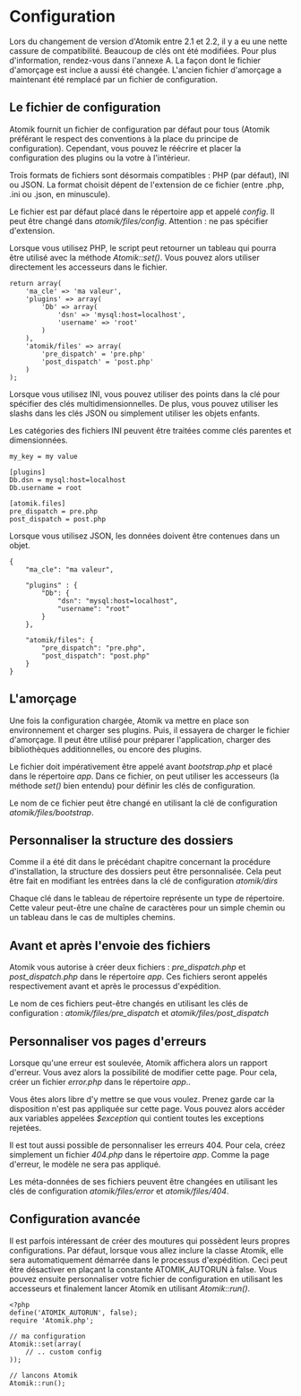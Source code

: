 
# Configuration

Lors du changement de version d'Atomik entre 2.1 et 2.2, il y a eu une nette cassure de compatibilité.
Beaucoup de clés ont été modifiées. Pour plus d'information, rendez-vous dans l'annexe A. La façon dont le fichier
d'amorçage est inclue a aussi été changée. L'ancien fichier d'amorçage a maintenant été remplacé par un fichier de configuration.

## Le fichier de configuration

Atomik fournit un fichier de configuration par défaut pour tous (Atomik préférant le respect des conventions
à la place du principe de configuration). Cependant, vous pouvez le réécrire et placer la configuration des plugins
ou la votre à l'intérieur.

Trois formats de fichiers sont désormais compatibles : PHP (par défaut), INI ou JSON.
La format choisit dépent de l'extension de ce fichier (entre .php, .ini ou .json, en minuscule).

Le fichier est par défaut placé dans le répertoire app et appelé *config*.
Il peut être changé dans *atomik/files/config*. Attention : ne pas spécifier d'extension.

Lorsque vous utilisez PHP, le script peut retourner un tableau qui pourra être utilisé avec la méthode *Atomik::set()*.
Vous pouvez alors utiliser directement les accesseurs dans le fichier.

    return array(
        'ma_cle' => 'ma valeur',
        'plugins' => array(
            'Db' => array(
                'dsn' => 'mysql:host=localhost',
                'username' => 'root'
            )
        ),
        'atomik/files' => array(
            'pre_dispatch' = 'pre.php'
            'post_dispatch' = 'post.php'
        )
    );

Lorsque vous utilisez INI, vous pouvez utiliser des points dans la clé pour spécifier des clés multidimensionnelles. De plus, vous pouvez utiliser les slashs
dans les clés JSON ou simplement utiliser les objets enfants.

Les catégories des fichiers INI peuvent être traitées comme clés parentes et dimensionnées.

    my_key = my value

    [plugins]
    Db.dsn = mysql:host=localhost
    Db.username = root

    [atomik.files]
    pre_dispatch = pre.php
    post_dispatch = post.php

Lorsque vous utilisez JSON, les données doivent être contenues dans un objet.

    {
	    "ma_cle": "ma valeur",

	    "plugins" : {
		    "Db": {
			    "dsn": "mysql:host=localhost",
			    "username": "root"
		    }
	    },
	
	    "atomik/files": {
		    "pre_dispatch": "pre.php",
		    "post_dispatch": "post.php"
	    }
    }

## L'amorçage

Une fois la configuration chargée, Atomik va mettre en place son environnement et charger ses plugins. Puis,
il essayera de charger le fichier d'amorçage. Il peut être utilisé pour préparer l'application, charger des bibliothèques
additionnelles, ou encore des plugins.

Le fichier doit impérativement être appelé avant *bootstrap.php* et placé dans le répertoire *app*.
Dans ce fichier, on peut utiliser les accesseurs (la méthode *set()* bien entendu) pour définir
les clés de configuration.

Le nom de ce fichier peut être changé en utilisant la clé de configuration *atomik/files/bootstrap*.

## Personnaliser la structure des dossiers

Comme il a été dit dans le précédant chapitre concernant la procédure d'installation, la structure des dossiers peut être personnalisée.
Cela peut être fait en modifiant les entrées dans la clé de configuration *atomik/dirs*

Chaque clé dans le tableau de répertoire représente un type de répertoire. Cette valeur peut-être une chaîne de caractères pour
un simple chemin ou un tableau dans le cas de multiples chemins.

## Avant et après l'envoie des fichiers

Atomik vous autorise à créer deux fichiers : *pre\_dispatch.php* et *post\_dispatch.php*
dans le répertoire  *app*. Ces fichiers seront appelés respectivement avant et après
le processus d'expédition.

Le nom de ces fichiers peut-être changés en utilisant les clés de configuration : *atomik/files/pre\_dispatch*
et *atomik/files/post\_dispatch*

## Personnaliser vos pages d'erreurs

Lorsque qu'une erreur est soulevée, Atomik affichera alors un rapport d'erreur. Vous avez alors la possibilité de modifier cette page.
Pour cela, créer un fichier *error.php* dans le répertoire *app*..

Vous êtes alors libre d'y mettre se que vous voulez. Prenez garde car la disposition n'est pas appliquée sur cette page. Vous pouvez alors
accéder aux variables appelées *$exception* qui contient toutes les exceptions rejetées.

Il est tout aussi possible de personnaliser les erreurs 404. Pour cela, créez simplement un fichier *404.php* dans le 
répertoire *app*. Comme la page d'erreur, le modèle ne sera pas appliqué.

Les méta-données de ses fichiers peuvent être changées en utilisant les clés de configuration *atomik/files/error* et 
*atomik/files/404*.

## Configuration avancée

Il est parfois intéressant de créer des moutures qui possèdent leurs propres configurations. Par défaut, lorsque vous
allez inclure la classe Atomik, elle sera automatiquement démarrée dans le processus d'expédition.  Ceci peut être désactiver
en plaçant la constante ATOMIK\_AUTORUN à false. Vous pouvez ensuite personnaliser votre fichier de configuration
en utilisant les accesseurs et finalement lancer Atomik en utilisant *Atomik::run()*.

    <?php
    define('ATOMIK_AUTORUN', false);
    require 'Atomik.php';

    // ma configuration
    Atomik::set(array(
	    // .. custom config
    ));

    // lancons Atomik
    Atomik::run();

